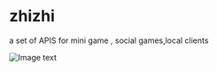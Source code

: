 zhizhi
======

a set of APIS for mini game , social games,local clients

![Image text](http://media.kuaiwan.com/game/img/240/e57d4c8037d95e89e1fe245b36fe4ab0_t_w520_h390.jpg)
